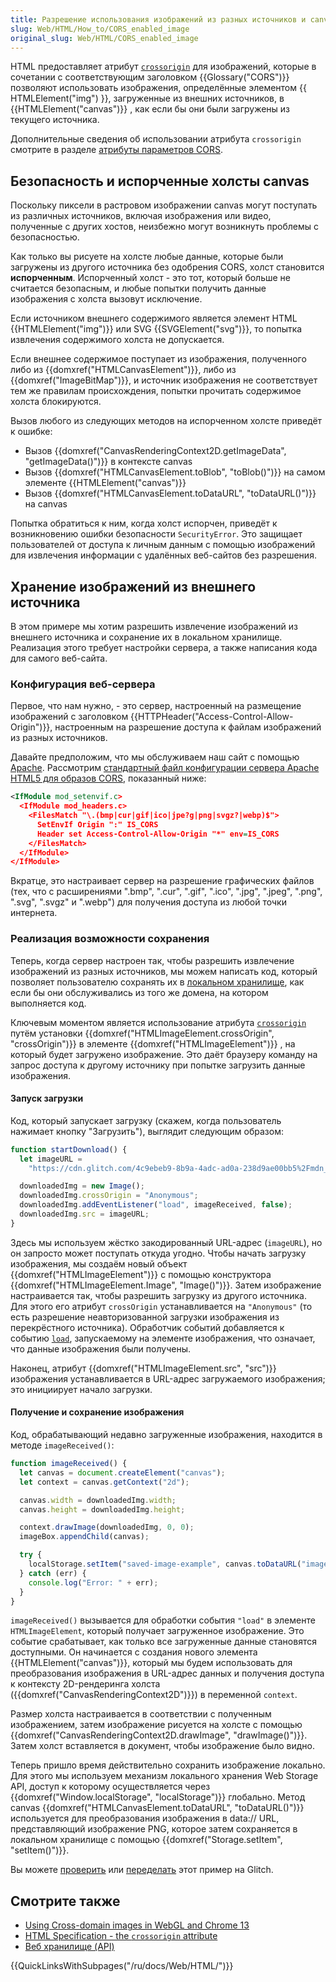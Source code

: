```yaml
---
title: Разрешение использования изображений из разных источников и canvas
slug: Web/HTML/How_to/CORS_enabled_image
original_slug: Web/HTML/CORS_enabled_image
---
```


HTML предоставляет атрибут [`crossorigin`](/ru/docs/Web/HTML/Element/img#crossorigin) для изображений, которые в сочетании с соответствующим заголовком {{Glossary("CORS")}} позволяют использовать изображения, определённые элементом {{ HTMLElement("img") }}, загруженные из внешних источников, в {{HTMLElement("canvas")}} , как если бы они были загружены из текущего источника.

Дополнительные сведения об использовании атрибута `crossorigin` смотрите в разделе [атрибуты параметров CORS](/ru/docs/Web/HTML/Attributes/crossorigin).

## Безопасность и испорченные холсты canvas

Поскольку пиксели в растровом изображении canvas могут поступать из различных источников, включая изображения или видео, полученные с других хостов, неизбежно могут возникнуть проблемы с безопасностью.

Как только вы рисуете на холсте любые данные, которые были загружены из другого источника без одобрения CORS, холст становится **испорченным**. Испорченный холст - это тот, который больше не считается безопасным, и любые попытки получить данные изображения с холста вызовут исключение.

Если источником внешнего содержимого является элемент HTML {{HTMLElement("img")}} или SVG {{SVGElement("svg")}}, то попытка извлечения содержимого холста не допускается.

Если внешнее содержимое поступает из изображения, полученного либо из {{domxref("HTMLCanvasElement")}}, либо из {{domxref("ImageBitMap")}}, и источник изображения не соответствует тем же правилам происхождения, попытки прочитать содержимое холста блокируются.

Вызов любого из следующих методов на испорченном холсте приведёт к ошибке:

- Вызов {{domxref("CanvasRenderingContext2D.getImageData", "getImageData()")}} в контексте canvas
- Вызов {{domxref("HTMLCanvasElement.toBlob", "toBlob()")}} на самом элементе {{HTMLElement("canvas")}}
- Вызов {{domxref("HTMLCanvasElement.toDataURL", "toDataURL()")}} на canvas

Попытка обратиться к ним, когда холст испорчен, приведёт к возникновению ошибки безопасности `SecurityError`. Это защищает пользователей от доступа к личным данным с помощью изображений для извлечения информации с удалённых веб-сайтов без разрешения.

## Хранение изображений из внешнего источника

В этом примере мы хотим разрешить извлечение изображений из внешнего источника и сохранение их в локальном хранилище. Реализация этого требует настройки сервера, а также написания кода для самого веб-сайта.

### Конфигурация веб-сервера

Первое, что нам нужно, - это сервер, настроенный на размещение изображений с заголовком {{HTTPHeader("Access-Control-Allow-Origin")}}, настроенным на разрешение доступа к файлам изображений из разных источников.

Давайте предположим, что мы обслуживаем наш сайт с помощью [Apache](https://httpd.apache.org/). Рассмотрим [стандартный файл конфигурации сервера Apache HTML5 для образов CORS](https://github.com/h5bp/server-configs-apache/blob/master/src/cross-origin/images.conf), показанный ниже:

```xml
<IfModule mod_setenvif.c>
  <IfModule mod_headers.c>
    <FilesMatch "\.(bmp|cur|gif|ico|jpe?g|png|svgz?|webp)$">
      SetEnvIf Origin ":" IS_CORS
      Header set Access-Control-Allow-Origin "*" env=IS_CORS
    </FilesMatch>
  </IfModule>
</IfModule>
```

Вкратце, это настраивает сервер на разрешение графических файлов (тех, что с расширениями ".bmp", ".cur", ".gif", ".ico", ".jpg", ".jpeg", ".png", ".svg", ".svgz" и ".webp") для получения доступа из любой точки интернета.

### Реализация возможности сохранения

Теперь, когда сервер настроен так, чтобы разрешить извлечение изображений из разных источников, мы можем написать код, который позволяет пользователю сохранять их в [локальном хранилище](/ru/docs/Web/API/Web_Storage_API), как если бы они обслуживались из того же домена, на котором выполняется код.

Ключевым моментом является использование атрибута [`crossorigin`](/ru/docs/Web/HTML/Global_attributes#crossorigin) путём установки {{domxref("HTMLImageElement.crossOrigin", "crossOrigin")}} в элементе {{domxref("HTMLImageElement")}} , на который будет загружено изображение. Это даёт браузеру команду на запрос доступа к другому источнику при попытке загрузить данные изображения.

#### Запуск загрузки

Код, который запускает загрузку (скажем, когда пользователь нажимает кнопку "Загрузить"), выглядит следующим образом:

```js
function startDownload() {
  let imageURL =
    "https://cdn.glitch.com/4c9ebeb9-8b9a-4adc-ad0a-238d9ae00bb5%2Fmdn_logo-only_color.svg?1535749917189";

  downloadedImg = new Image();
  downloadedImg.crossOrigin = "Anonymous";
  downloadedImg.addEventListener("load", imageReceived, false);
  downloadedImg.src = imageURL;
}
```

Здесь мы используем жёстко закодированный URL-адрес (`imageURL`), но он запросто может поступать откуда угодно. Чтобы начать загрузку изображения, мы создаём новый объект {{domxref("HTMLImageElement")}} с помощью конструктора {{domxref("HTMLImageElement.Image", "Image()")}}. Затем изображение настраивается так, чтобы разрешить загрузку из другого источника. Для этого его атрибут `crossOrigin` устанавливается на `"Anonymous"` (то есть разрешение неавторизованной загрузки изображения из перекрёстного источника). Обработчик событий добавляется к событию [`load`](/ru/docs/Web/API/Window/load_event), запускаемому на элементе изображения, что означает, что данные изображения были получены.

Наконец, атрибут {{domxref("HTMLImageElement.src", "src")}} изображения устанавливается в URL-адрес загружаемого изображения; это инициирует начало загрузки.

#### Получение и сохранение изображения

Код, обрабатывающий недавно загруженные изображения, находится в методе `imageReceived()`:

```js
function imageReceived() {
  let canvas = document.createElement("canvas");
  let context = canvas.getContext("2d");

  canvas.width = downloadedImg.width;
  canvas.height = downloadedImg.height;

  context.drawImage(downloadedImg, 0, 0);
  imageBox.appendChild(canvas);

  try {
    localStorage.setItem("saved-image-example", canvas.toDataURL("image/png"));
  } catch (err) {
    console.log("Error: " + err);
  }
}
```

`imageReceived()` вызывается для обработки события `"load"` в элементе `HTMLImageElement`, который получает загруженное изображение. Это событие срабатывает, как только все загруженные данные становятся доступными. Он начинается с создания нового элемента {{HTMLElement("canvas")}}, который мы будем использовать для преобразования изображения в URL-адрес данных и получения доступа к контексту 2D-рендеринга холста ({{domxref("CanvasRenderingContext2D")}}) в переменной `context`.

Размер холста настраивается в соответствии с полученным изображением, затем изображение рисуется на холсте с помощью {{domxref("CanvasRenderingContext2D.drawImage", "drawImage()")}}. Затем холст вставляется в документ, чтобы изображение было видно.

Теперь пришло время действительно сохранить изображение локально. Для этого мы используем механизм локального хранения Web Storage API, доступ к которому осуществляется через {{domxref("Window.localStorage", "localStorage")}} глобально. Метод canvas {{domxref("HTMLCanvasElement.toDataURL", "toDataURL()")}} используется для преобразования изображения в data:// URL, представляющий изображение PNG, которое затем сохраняется в локальном хранилище с помощью {{domxref("Storage.setItem", "setItem()")}}.

Вы можете [проверить](https://cors-image-example.glitch.me/) или [переделать](https://glitch.com/edit/#!/remix/cors-image-example) этот пример на Glitch.

## Смотрите также

- [Using Cross-domain images in WebGL and Chrome 13](https://blog.chromium.org/2011/07/using-cross-domain-images-in-webgl-and.html)
- [HTML Specification - the `crossorigin` attribute](http://whatwg.org/html#attr-img-crossorigin)
- [Веб хранилище (API)](/ru/docs/Web/API/Web_Storage_API)

{{QuickLinksWithSubpages("/ru/docs/Web/HTML/")}}
